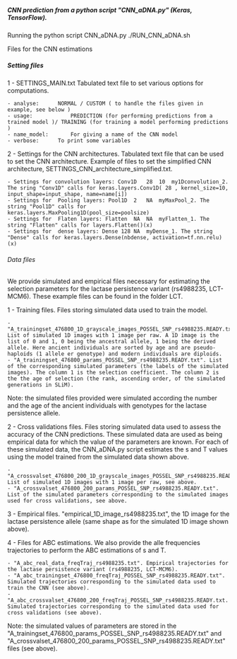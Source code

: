 

##### CNN prediction from a python script "CNN_aDNA.py" (Keras, TensorFlow).


Running the python script CNN_aDNA.py
./RUN_CNN_aDNA.sh

Files for the CNN estimations 

##### Setting files

1 - SETTINGS_MAIN.txt
Tabulated text file to set various options for computations. 

	- analyse:		NORMAL / CUSTOM ( to handle the files given in example, see below )
	- usage:			PREDICTION (for performing predictions from a trained model )/ TRAINING (for training a model performing predictions )
	- name_model:		For giving a name of the CNN model
	- verbose:		To print some variables


2 - Settings for the CNN architectures.
Tabulated text file that can be used to set the CNN architecture. Example of files to set the simplified CNN architecture, SETTINGS_CNN_architecture_simplified.txt.

	- Settings for convolution layers: Conv1D	28	10	my1Dconvolution_2. The sring "Conv1D" calls for	keras.layers.Conv1D( 28 , kernel_size=10, input_shape=input_shape, name=name[i])
	- Settings for  Pooling layers: Pool1D	2	NA	myMaxPool_2. The string "Pool1D" calls for	keras.layers.MaxPooling1D(pool_size=poolsize)
	- Settings for  Flaten layers: Flatten	NA	NA	myFlatten_1. The string "Flatten" calls for	layers.Flatten()(x)
	- Settings for  dense layers: Dense	128	NA	myDense_1. The string "Dense" calls for	keras.layers.Dense(nbdense, activation=tf.nn.relu)(x)


###### Data files 
We provide simulated and empirical files necessary for estimating the selection parameters for the lactase persistence variant (rs4988235, LCT-MCM6). These example files can be found in the folder LCT.

1 - Training files.
Files storing simulated data used to train the model.

	- "A_trainingset_476800_1D_grayscale_images_POSSEL_SNP_rs4988235.READY.txt". List of simulated 1D images with 1 image per raw. A 1D image is the list of 0 and 1, 0 being the ancestral allele, 1 being the derived allele. Here ancient individuals are sorted by age and are pseudo-haploids (1 allele er genotype) and modern individuals are diploids. 
	- "A_trainingset_476800_params_POSSEL_SNP_rs4988235.READY.txt". List of the corresponding simulated parameters (the labels of the simulated images). The column 1 is the selection coefficient. The column 2 is the the age of selection (the rank, ascending order, of the simulated generations in SLiM).

Note: the simulated files provided were simulated according the number and the age of the ancient individuals with genotypes for the lactase persistence allele.

2 - Cross validations files.
Files storing simulated data used to assess the accuracy of the CNN predictions. These simulated data are used as being empirical data for which the value of the parameters are known. For each of these simulated data, the CNN_aDNA.py script estimates the s and T values using the model trained from the simulated data shown above.

	- "A_crossvalset_476800_200_1D_grayscale_images_POSSEL_SNP_rs4988235.READY.txt". List of simulated 1D images with 1 image per raw, see above.
	- "A_crossvalset_476800_200_params_POSSEL_SNP_rs4988235.READY.txt". List of the simulated parameters corresponding to the simulated images used for cross validations, see above.

3 - Empirical files.
"empirical_1D_image_rs4988235.txt", the 1D image for the lactase persistence allele (same shape as for the simulated 1D image shown above). 

4 - Files for ABC estimations.
We also provide the alle frequencies trajectories to perform the ABC estimations of s and T.

	- "A_abc_real_data_freqTraj_rs4988235.txt". Empirical trajectories for the lactase persistence variant (rs4988235, LCT-MCM6).
	- "A_abc_trainingset_476800_freqTraj_POSSEL_SNP_rs4988235.READY.txt". Simulated trajectories corresponding to the simulated data used to train the CNN (see above).
	- "A_abc_crossvalset_476800_200_freqTraj_POSSEL_SNP_rs4988235.READY.txt. Simulated trajectories corresponding to the simulated data used for cross validations (see above).
 
Note: the simulated values of parameters are stored in the "A_trainingset_476800_params_POSSEL_SNP_rs4988235.READY.txt" and "A_crossvalset_476800_200_params_POSSEL_SNP_rs4988235.READY.txt" files (see above).
	






